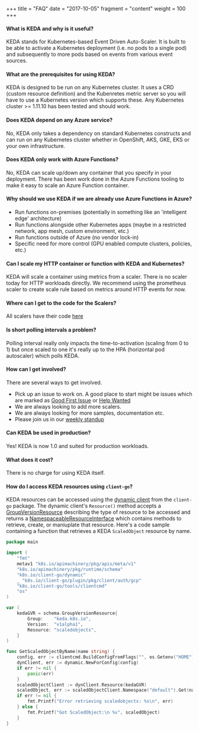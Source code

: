 +++
title = "FAQ"
date = "2017-10-05"
fragment = "content"
weight = 100
+++

#### What is KEDA and why is it useful?
KEDA stands for Kubernetes-based Event Driven Auto-Scaler. It is built to be able to activate a Kubernetes deployment (i.e. no pods to a single pod) and subsequently to more pods based on events from various event sources.

#### What are the prerequisites for using KEDA?
KEDA is designed to be run on any Kubernetes cluster. It uses a CRD (custom resource definition) and the Kubenretes metric server so you will have to use a Kubernetes version which supports these. Any Kubernetes cluster >= 1.11.10 has been tested and should work.

#### Does KEDA depend on any Azure service?
No, KEDA only takes a dependency on standard Kubernetes constructs and can run on any Kubernetes cluster whether in OpenShift, AKS, GKE, EKS or your own infrastructure.

#### Does KEDA only work with Azure Functions?
No, KEDA can scale up/down any container that you specify in your deployment. There has been work done in the Azure Functions tooling to make it easy to scale an Azure Function container.

#### Why should we use KEDA if we are already use Azure Functions in Azure?

* Run functions on-premises (potentially in something like an 'intelligent edge' architecture)
* Run functions alongside other Kubernetes apps (maybe in a restricted network, app mesh, custom environment, etc.)
* Run functions outside of Azure (no vendor lock-in)
* Specific need for more control (GPU enabled compute clusters, policies, etc.)

#### Can I scale my HTTP container or function with KEDA and Kubernetes?
KEDA will scale a container using metrics from a scaler.  There is no scaler today for HTTP workloads directly.  We recommend using the prometheus scaler to create scale rule based on metrics around HTTP events for now.

####  Where can I get to the code for the Scalers?
All scalers have their code [here](https://github.com/kedacore/keda/tree/master/pkg/scalers)

#### Is short polling intervals a problem?
Polling interval really only impacts the time-to-activation (scaling from 0 to 1) but once scaled to one it's really up to the HPA (horizontal pod autoscaler) which polls KEDA.

#### How can I get involved?
There are several ways to get involved.

* Pick up an issue to work on. A good place to start might be issues which are marked as [Good First Issue](https://github.com/kedacore/keda/labels/good%20first%20issue) or [Help Wanted](https://github.com/kedacore/keda/labels/help%20wanted)
* We are always looking to add more scalers.
* We are always looking for more samples, documentation etc.
* Please join us in our [weekly standup](https://github.com/kedacore/keda#community-standup)

#### Can KEDA be used in production?
Yes! KEDA is now 1.0 and suited for production workloads.

#### What does it cost?
There is no charge for using KEDA itself.

#### How do I access KEDA resources using `client-go`?

KEDA resources can be accessed using the [dynamic
client](https://godoc.org/k8s.io/client-go/dynamic) from the `client-go` package.  The dynamic client's `Resource()` method accepts a
[GroupVersionResource](https://godoc.org/k8s.io/apimachinery/pkg/runtime/schema#GroupVersionResource)
describing the type of resource to be accessed and returns a
[NamespaceableResourceInterface](https://godoc.org/k8s.io/client-go/dynamic#NamespaceableResourceInterface)
which contains methods to retrieve, create, or maniuplate that resource.  Here's a code sample
containing a function that retrieves a KEDA `ScaledObject` resource by name.

```Go
package main

import (
	"fmt"
	metav1 "k8s.io/apimachinery/pkg/apis/meta/v1"
	"k8s.io/apimachinery/pkg/runtime/schema"
	"k8s.io/client-go/dynamic"
	_ "k8s.io/client-go/plugin/pkg/client/auth/gcp"
	"k8s.io/client-go/tools/clientcmd"
	"os"
)

var (
	kedaGVR = schema.GroupVersionResource{
		Group:    "keda.k8s.io",
		Version:  "v1alpha1",
		Resource: "scaledobjects",
	}
)

func GetScaledObjectByName(name string) {
	config, err := clientcmd.BuildConfigFromFlags("", os.Getenv("HOME")+"/.kube/config")
	dynClient, err := dynamic.NewForConfig(config)
	if err != nil {
		panic(err)
	}
	scaledObjectClient := dynClient.Resource(kedaGVR)
	scaledObject, err := scaledObjectClient.Namespace("default").Get(name, metav1.GetOptions{})
	if err != nil {
		fmt.Printf("Error retrieving scaledobjects: %s\n", err)
	} else {
		fmt.Printf("Got ScaledObject:\n %v", scaledObject)
	}
}
```
